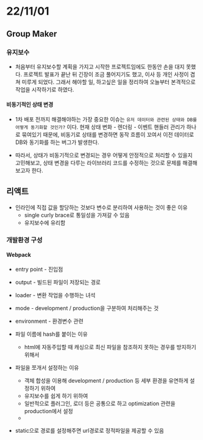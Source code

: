 # 22/11/01

## Group Maker

### 유지보수

- 처음부터 유지보수할 계획을 가지고 시작한 프로젝트임에도 한동안 손을 대지 못했다. 프로젝트 발표가 끝난 뒤 긴장이 조금 풀어지기도 했고, 이사 등 개인 사정이 겹쳐 미루게 되었다. 그래서 해야할 일, 하고싶은 일을 정리하여 오늘부터 본격적으로 작업을 시작하기로 하였다.

#### 비동기적인 상태 변경

- 1차 배포 전까지 해결해야하는 가장 중요한 이슈는 `유저 데이터와 관련된 상태와 DB를 어떻게 동기화할 것인가?` 이다. 현재 상태 변화 - 렌더링 - 이벤트 핸들러 관리가 하나로 묶여있기 때문에, 비동기로 상태를 변경하면 동작 흐름이 꼬여서 이전 데이터로 DB와 동기화를 하는 버그가 발생한다.

- 따라서, 상태가 비동기적으로 변경되는 경우 어떻게 안정적으로 처리할 수 있을지 고민해보고, 상태 변경을 다루는 라이브러리 코드를 수정하는 것으로 문제를 해결해보고자 한다.

## 리액트

- 인라인에 직접 값을 할당하는 것보다 변수로 분리하여 사용하는 것이 좋은 이유
	- single curly brace로 통일성을 가져갈 수 있음
	- 유지보수에 유리함

### 개발환경 구성

#### Webpack

- entry point - 진입점
- output - 빌드된 파일이 저장되는 경로
- loader - 변환 작업을 수행하는 녀석
- mode - development / production을 구분하여 처리해주는 것
- environment - 환경변수 관련

- 파일 이름에 hash를 붙이는 이유
	- html에 자동주입할 때 캐싱으로 최신 파일을 참조하지 못하는 경우를 방지하기 위해서
- 파일을 쪼개서 설정하는 이유
	- 객체 합성을 이용해 development / production 등 세부 환경을 유연하게 설정하기 위하여
	- 유지보수를 쉽게 하기 위하여
	- 일반적으로 플러그인, 로더 등은 공통으로 하고 optimization 관련을 production에서 설정
	- 

- static으로 경로를 설정해주면 url경로로 정적파일을 제공할 수 있음